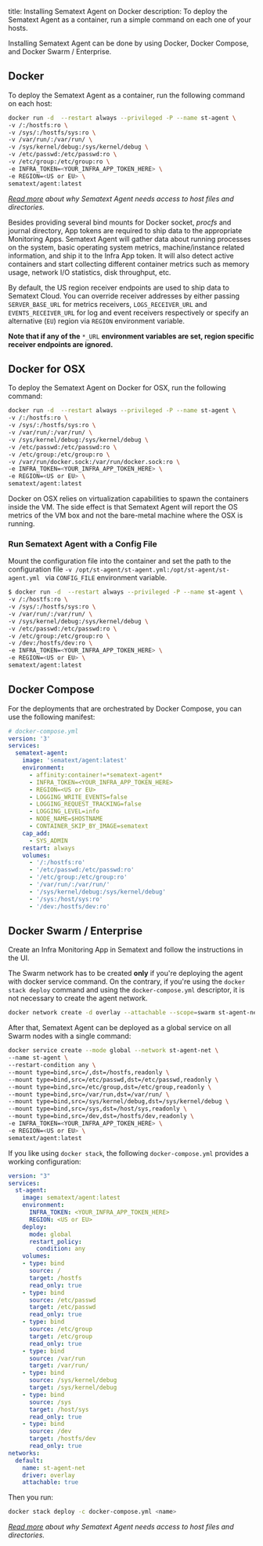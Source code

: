 title: Installing Sematext Agent on Docker
description: To deploy the Sematext Agent as a container, run a simple command on each one of your hosts.

Installing Sematext Agent can be done by using Docker, Docker Compose, and Docker Swarm / Enterprise.

## Docker
To deploy the Sematext Agent as a container, run the following command on each host:

```bash
docker run -d  --restart always --privileged -P --name st-agent \
-v /:/hostfs:ro \
-v /sys/:/hostfs/sys:ro \
-v /var/run/:/var/run/ \
-v /sys/kernel/debug:/sys/kernel/debug \
-v /etc/passwd:/etc/passwd:ro \
-v /etc/group:/etc/group:ro \
-e INFRA_TOKEN=<YOUR_INFRA_APP_TOKEN_HERE> \
-e REGION=<US or EU> \
sematext/agent:latest
```

_[Read more](../permission-requirements.md#bind-mounts) about why Sematext Agent needs access to host files and directories._

Besides providing several bind mounts for Docker socket, _procfs_ and journal directory, App tokens are required to ship data to the appropriate Monitoring Apps. Sematext Agent will gather data about running processes on the system, basic operating system metrics, machine/instance related information, and ship it to the Infra App token. It will also detect active containers and start collecting different container metrics such as memory usage, network I/O statistics, disk throughput, etc.

By default, the US region receiver endpoints are used to ship data to Sematext Cloud. You can override receiver addresses by either passing `SERVER_BASE_URL` for metrics receivers, `LOGS_RECEIVER_URL` and `EVENTS_RECEIVER_URL` for log and event receivers respectively or specify an alternative (`EU`) region via `REGION` environment variable.

**Note that if any of the** `*_URL` **environment variables are set, region specific receiver endpoints are ignored.**

## Docker for OSX
To deploy the Sematext Agent on Docker for OSX, run the following command:

```bash
docker run -d  --restart always --privileged -P --name st-agent \
-v /:/hostfs:ro \
-v /sys/:/hostfs/sys:ro \
-v /var/run/:/var/run/ \
-v /sys/kernel/debug:/sys/kernel/debug \
-v /etc/passwd:/etc/passwd:ro \
-v /etc/group:/etc/group:ro \
-v /var/run/docker.sock:/var/run/docker.sock:ro \
-e INFRA_TOKEN=<YOUR_INFRA_APP_TOKEN_HERE> \
-e REGION=<US or EU> \
sematext/agent:latest
```

Docker on OSX relies on virtualization capabilities to spawn the containers inside the VM. The side effect is that Sematext Agent will report the OS metrics of the VM box and not the bare-metal machine where the OSX is running.

### Run Sematext Agent with a Config File

Mount the configuration file into the container and set the path to the configuration file ```-v /opt/st-agent/st-agent.yml:/opt/st-agent/st-agent.yml ``` via `CONFIG_FILE` environment variable.

```bash
$ docker run -d  --restart always --privileged -P --name st-agent \
-v /:/hostfs:ro \
-v /sys/:/hostfs/sys:ro \
-v /var/run/:/var/run/ \
-v /sys/kernel/debug:/sys/kernel/debug \
-v /etc/passwd:/etc/passwd:ro \
-v /etc/group:/etc/group:ro \
-v /dev:/hostfs/dev:ro \
-e INFRA_TOKEN=<YOUR_INFRA_APP_TOKEN_HERE> \
-e REGION=<US or EU> \
sematext/agent:latest
```

## Docker Compose
For the deployments that are orchestrated by Docker Compose, you can use the following manifest:

```yaml
# docker-compose.yml
version: '3'
services:
  sematext-agent:
    image: 'sematext/agent:latest'
    environment:
      - affinity:container!=*sematext-agent*
      - INFRA_TOKEN=<YOUR_INFRA_APP_TOKEN_HERE>
      - REGION=<US or EU>
      - LOGGING_WRITE_EVENTS=false
      - LOGGING_REQUEST_TRACKING=false
      - LOGGING_LEVEL=info
      - NODE_NAME=$HOSTNAME
      - CONTAINER_SKIP_BY_IMAGE=sematext
    cap_add:
      - SYS_ADMIN
    restart: always
    volumes:
      - '/:/hostfs:ro'
      - '/etc/passwd:/etc/passwd:ro'
      - '/etc/group:/etc/group:ro'
      - '/var/run/:/var/run/'
      - '/sys/kernel/debug:/sys/kernel/debug'
      - '/sys:/host/sys:ro'
      - '/dev:/hostfs/dev:ro'
```

## Docker Swarm / Enterprise

Create an Infra Monitoring App in Sematext and follow the instructions in the UI.

The Swarm network has to be created **only** if you're deploying the agent with docker service command. On the contrary, if you're using the `docker stack deploy` command and using the `docker-compose.yml` descriptor, it is not necessary to create the
agent network.

```bash
docker network create -d overlay --attachable --scope=swarm st-agent-net
```

After that, Sematext Agent can be deployed as a global service on all Swarm nodes with a single command:

```bash
docker service create --mode global --network st-agent-net \
--name st-agent \
--restart-condition any \
--mount type=bind,src=/,dst=/hostfs,readonly \
--mount type=bind,src=/etc/passwd,dst=/etc/passwd,readonly \
--mount type=bind,src=/etc/group,dst=/etc/group,readonly \
--mount type=bind,src=/var/run,dst=/var/run/ \
--mount type=bind,src=/sys/kernel/debug,dst=/sys/kernel/debug \
--mount type=bind,src=/sys,dst=/host/sys,readonly \
--mount type=bind,src=/dev,dst=/hostfs/dev,readonly \
-e INFRA_TOKEN=<YOUR_INFRA_APP_TOKEN_HERE> \
-e REGION=<US or EU> \
sematext/agent:latest
```

If you like using `docker stack`, the following `docker-compose.yml` provides a working configuration:

```yaml
version: "3"
services:
  st-agent:
    image: sematext/agent:latest
    environment:
      INFRA_TOKEN: <YOUR_INFRA_APP_TOKEN_HERE>
      REGION: <US or EU>
    deploy:
      mode: global
      restart_policy:
        condition: any
    volumes:
    - type: bind
      source: /
      target: /hostfs
      read_only: true
    - type: bind
      source: /etc/passwd
      target: /etc/passwd
      read_only: true
    - type: bind
      source: /etc/group
      target: /etc/group
      read_only: true
    - type: bind
      source: /var/run
      target: /var/run/
    - type: bind
      source: /sys/kernel/debug
      target: /sys/kernel/debug
    - type: bind
      source: /sys
      target: /host/sys
      read_only: true
    - type: bind
      source: /dev
      target: /hostfs/dev
      read_only: true
networks:
  default:
    name: st-agent-net
    driver: overlay
    attachable: true
```

Then you run:

```bash
docker stack deploy -c docker-compose.yml <name>
```


_[Read more](../permission-requirements.md#bind-mounts) about why Sematext Agent needs access to host files and directories._
